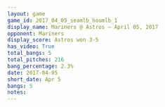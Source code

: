 ```yaml
---
layout: game
game_id: 2017_04_05_seamlb_houmlb_1
display_name: Mariners @ Astros – April 05, 2017
opponent: Mariners
display_score: Astros won 3-5
has_video: True
total_bangs: 5
total_pitches: 216
bang_percentage: 2.3%
date: 2017-04-05
short_date: Apr 5
bangs: 5
notes: 
---
```

